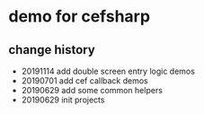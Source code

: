 # demo for cefsharp

## change history

- 20191114 add double screen entry logic demos
- 20190701 add cef callback demos
- 20190629 add some common helpers
- 20190629 init projects

